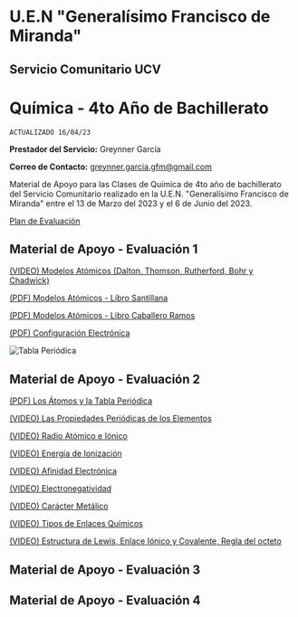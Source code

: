 # U.E.N "Generalísimo Francisco de Miranda"
## Servicio Comunitario UCV

# Química - 4to Año de Bachillerato

`ACTUALIZADO 16/04/23`

**Prestador del Servicio:** Greynner García

**Correo de Contacto:** greynner.garcia.gfm@gmail.com

Material de Apoyo para las Clases de Química de 4to año de bachillerato del Servicio Comunitario realizado en la U.E.N. "Generalísimo Francisco de Miranda" entre el 13 de Marzo del 2023 y el 6 de Junio del 2023.

[Plan de Evaluación](https://drive.google.com/file/d/1VsXDIFpf2P4t4XQ1hgGshVy281D2EQRa/view?usp=share_link)

## Material de Apoyo - Evaluación 1

[(VIDEO) Modelos Atómicos (Dalton, Thomson, Rutherford, Bohr y Chadwick)](https://www.youtube.com/watch?v=8lX8FjjLKhc)

[(PDF) Modelos Atómicos - Libro Santillana](https://drive.google.com/file/d/14_RDibK9KzWclM0VfhkPqu_IUnK6h7AO/view?usp=drivesdk)

[(PDF) Modelos Atómicos - Libro Caballero Ramos](https://drive.google.com/file/d/14bFe1Z5DnfMyuZM6a1YAcHjGh4L6tAtO/view?usp=drivesdk)

[(PDF) Configuración Electrónica](https://www.youtube.com/watch?v=aIvZ_pCkKNI&feature=youtu.be)

![Tabla Periódica](https://lh3.googleusercontent.com/xgVFRhFVINiSS37xCoKp1HL-JgwGUCTLzocqaeUTf2hX6DlBHFM3HDPkqAk__yNW-lqsbPnN21bj6O3YaqHEPXzqYFW2ycTDbqCUmnbokmk9-bdVzpKieqov3hZV3JwaN72-S29s=w2400)

## Material de Apoyo - Evaluación 2

[(PDF) Los Átomos y la Tabla Periódica](https://drive.google.com/file/d/1n8_IwcW3Batz5KN-lrOfHasatmEnvgdL/view?usp=share_link)

[(VIDEO) Las Propiedades Periódicas de los Elementos](https://www.youtube.com/watch?v=Gxev-X8AA3k)

[(VIDEO) Radio Atómico e Iónico](https://www.youtube.com/watch?v=X47LBV4jJ8A)

[(VIDEO) Energía de Ionización](https://www.youtube.com/watch?v=F1u-_vnGo8o)

[(VIDEO) Afinidad Electrónica](https://www.youtube.com/watch?v=7neXNRMIhWU)

[(VIDEO) Electronegatividad](https://www.youtube.com/watch?v=SksNXasRax8)

[(VIDEO) Carácter Metálico](https://www.youtube.com/watch?v=X6aBIWIysoE)

[(VIDEO) Tipos de Enlaces Químicos](https://www.youtube.com/watch?v=xfvuQSJD2HM)

[(VIDEO) Estructura de Lewis, Enlace Iónico y Covalente, Regla del octeto](https://www.youtube.com/watch?v=US4CKeK4Q54)

## Material de Apoyo - Evaluación 3
## Material de Apoyo - Evaluación 4

